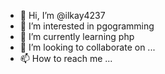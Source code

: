 - 👋 Hi, I’m @ilkay4237
- 👀 I’m interested in pgogramming
- 🌱 I’m currently learning php
- 💞️ I’m looking to collaborate on ...
- 📫 How to reach me ...

<!---
ilkay4237/ilkay4237 is a ✨ special ✨ repository because its `README.md` (this file) appears on your GitHub profile.
You can click the Preview link to take a look at your changes.
--->
